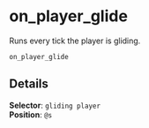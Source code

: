 # on_player_glide

Runs every tick the player is gliding.

```fix
on_player_glide
```


## Details

**Selector**: `gliding player`<br>
**Position**: `@s`
